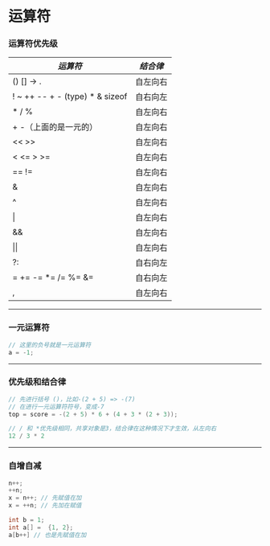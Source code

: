 # 运算符

###  运算符优先级

| ***运算符***                    | ***结合律*** |
| ------------------------------- | ------------ |
| () [] -> .                      | 自左向右     |
| ! ~ ++ -- + - (type) * & sizeof | 自右向左     |
| * / %                           | 自左向右     |
| + -（上面的是一元的）           | 自左向右     |
| << >>                           | 自左向右     |
| < <= > >=                       | 自左向右     |
| == !=                           | 自左向右     |
| &                               | 自左向右     |
| ^                               | 自左向右     |
| \|                              | 自左向右     |
| &&                              | 自左向右     |
| \|\|                            | 自左向右     |
| ?:                              | 自右向左     |
| = += -= *= /= %= &=             | 自右向左     |
| ,                               | 自左向右     |

-----

### 一元运算符

```c
// 这里的负号就是一元运算符
a = -1;
```

------

### 优先级和结合律

```c
// 先进行括号 ()，比如-(2 + 5) => -(7)
// 在进行一元运算符符号，变成-7
top = score = -(2 + 5) * 6 + (4 + 3 * (2 + 3));

// / 和 *优先级相同，共享对象是3，结合律在这种情况下才生效，从左向右
12 / 3 * 2
```

------

### 自增自减

```c
n++;
++n;
x = n++; // 先赋值在加
x = ++n; // 先加在赋值

int b = 1;
int a[] =  {1, 2};
a[b++] // 也是先赋值在加
```

